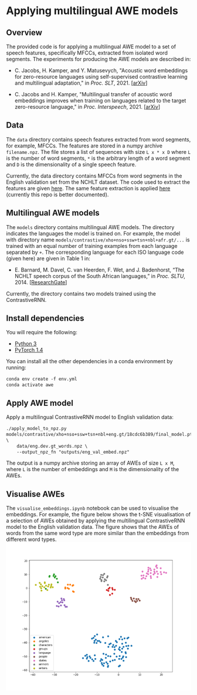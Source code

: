 # Applying multilingual AWE models

## Overview
The provided code is for applying a multilingual AWE model to a set of speech features, specifically MFCCs, extracted from isolated word segments. The experiments for producing the AWE models are described in:
- C. Jacobs, H. Kamper, and Y. Matusevych, "Acoustic word embeddings for zero-resource languages using self-supervised contrastive learning and multilingual adaptation," in *Proc. SLT*, 2021. [[arXiv](https://arxiv.org/abs/2103.10731)]

- C. Jacobs and H. Kamper, "Multilingual transfer of acoustic word embeddings improves when training on languages related to the target zero-resource language," in *Proc. Interspeech*, 2021. [[arXiv](https://arxiv.org/abs/2106.12834)]

## Data
The ```data``` directory contains speech features extracted from word segments, for example, MFCCs. The features are stored in a numpy archive ```filename.npz```. The file stores a list of sequences with size ```L x * x D``` where ```L``` is the number of word segments, ```*``` is the arbitrary length of a word segment and ```D``` is the dimensionality of a single speech feature.

Currently, the data directory contains MFCCs from word segments in the English validation set from the NCHLT dataset. The code used to extract the features are given [here](https://github.com/christiaanjacobs/nchlt_awe/tree/master/features). The same feature extraction is applied [here](https://github.com/christiaanjacobs/globalphone_awe_pytorch) (currently this repo is better documented).

## Multilingual AWE models
The ```models``` directory contains multilingual AWE models. The directory indicates the languages the model is trained on. For example, the model with directory name ```models/contrastive/xho+nso+ssw+tsn+nbl+afr.gt/...``` is trained with an equal number of training examples from each language separated by ```+```. The corresponding language for each ISO language code (given here) are given in Table 1 in:
- E. Barnard, M. Davel, C. van Heerden, F. Wet, and J. Badenhorst, “The NCHLT speech corpus of the South African languages,” in *Proc. SLTU*, 2014. [[ResearchGate](https://www.researchgate.net/publication/301858320_The_nchlt_speech_corpus_of_the_south_african_languages)]


Currently, the directory contains two models trained using the ContrastiveRNN. 

## Install dependencies

You will require the following:

- [Python 3](https://www.python.org/downloads/)
- [PyTorch 1.4](https://pytorch.org/)

You can install all the other dependencies in a conda environment by running:

    conda env create -f env.yml
    conda activate awe

## Apply AWE model

Apply a multilingual ContrastiveRNN model to English validation data:

    ./apply_model_to_npz.py models/contrastive/xho+nso+ssw+tsn+nbl+eng.gt/18cdc6b389/final_model.pt \
        data/eng.dev.gt_words.npz \
        --output_npz_fn "outputs/eng_val_embed.npz"
  
 The output is a numpy archive storing an array of AWEs of size ```L x M```, where ```L``` is the number of embeddings and ```M``` is the dimensionality of the AWEs.
   
## Visualise AWEs

The ```visualise_embeddings.ipynb``` notebook can be used to visualise the embeddings. 
For example, the figure below shows the t-SNE visualisation of a selection of AWEs obtained by applying the multilingual ContrastiveRNN model to the English validation data. The figure shows that the AWEs of words from the same word type are more similar than the embeddings from different word types.
![tsne plot](https://github.com/christiaanjacobs/apply_awe/blob/master/outputs/tsne.png?raw=true)

